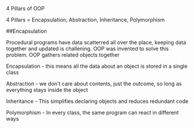 4 Pillars of OOP

4 Pillars = Encapsulation, Abstraction, Inheritance, Polymorphism



##Encapsulation

Procedural programs have data scatterred all over the place, keeping data together and updated is challening. OOP was invented to solve this problem. OOP gathers related objects together

Encapsulation - this means all the data about an object is stored in a single class

Abstraction - we don't care about contents, just the outcome, so long as everything stays inside the object

Inheritance - This simplifies declaring objects and reduces redundant code

Polymorphism - In every class, the same program can react in different ways


